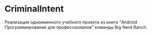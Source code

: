 # CriminalIntent
Реализация одноименного учебного проекта из книги "Android Программирование для профессионалов" команды Big Nerd Ranch.

